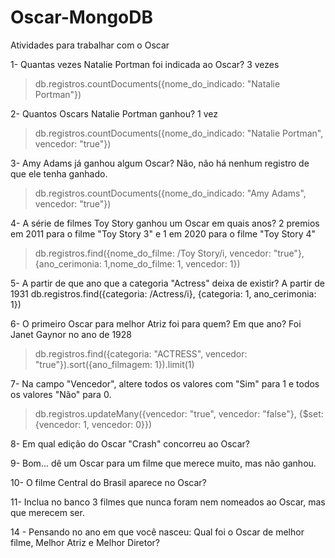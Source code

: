 # Oscar-MongoDB
Atividades para trabalhar com o Oscar

1- Quantas vezes Natalie Portman foi indicada ao Oscar? 3 vezes
> db.registros.countDocuments({nome_do_indicado: "Natalie Portman"})

2- Quantos Oscars Natalie Portman ganhou? 1 vez
> db.registros.countDocuments({nome_do_indicado: "Natalie Portman", vencedor: "true"})

3- Amy Adams já ganhou algum Oscar? Não, não há nenhum registro de que ele tenha ganhado.
> db.registros.countDocuments({nome_do_indicado: "Amy Adams", vencedor: "true"})

4- A série de filmes Toy Story ganhou um Oscar em quais anos? 2 premios em 2011 para o filme "Toy Story 3" e 1 em 2020 para o filme "Toy Story 4"
>db.registros.find({nome_do_filme: /Toy Story/i, vencedor: "true"}, {ano_cerimonia: 1,nome_do_filme: 1, vencedor: 1})

5- A partir de que ano que a categoria "Actress" deixa de existir? A partir de 1931
db.registros.find({categoria: /Actress/i}, {categoria: 1, ano_cerimonia: 1})

6- O primeiro Oscar para melhor Atriz foi para quem? Em que ano? Foi Janet Gaynor no ano de 1928
>db.registros.find({categoria: "ACTRESS", vencedor: "true"}).sort({ano_filmagem: 1}).limit(1)

7- Na campo "Vencedor", altere todos os valores com "Sim" para 1 e todos os valores "Não" para 0.
>db.registros.updateMany({vencedor: "true", vencedor: "false"}, {$set: {vencedor: 1, vencedor: 0}})

8- Em qual edição do Oscar "Crash" concorreu ao Oscar?

9- Bom... dê um Oscar para um filme que merece muito, mas não ganhou.

10- O filme Central do Brasil aparece no Oscar?

11- Inclua no banco 3 filmes que nunca foram nem nomeados ao Oscar, mas que merecem ser. 

14 - Pensando no ano em que você nasceu: Qual foi o Oscar de melhor filme, Melhor Atriz e Melhor Diretor?
